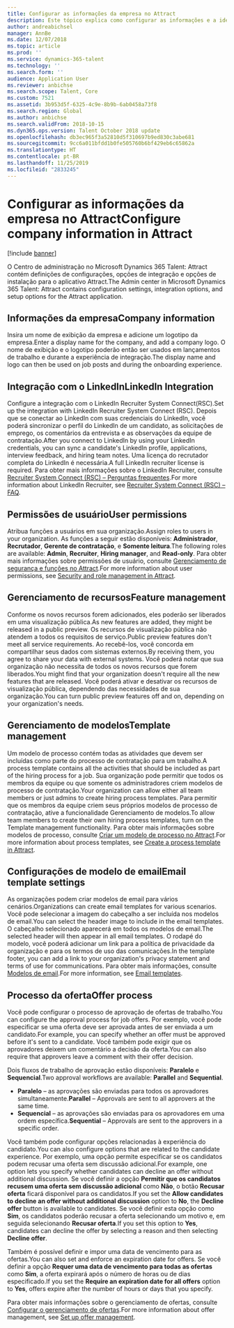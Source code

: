 ```yaml
---
title: Configurar as informações da empresa no Attract
description: Este tópico explica como configurar as informações e a identidade visual da empresa para o Microsoft Dynamics 365 Talent - Attract.
author: andreabichsel
manager: AnnBe
ms.date: 12/07/2018
ms.topic: article
ms.prod: ''
ms.service: dynamics-365-talent
ms.technology: ''
ms.search.form: ''
audience: Application User
ms.reviewer: anbichse
ms.search.scope: Talent, Core
ms.custom: 7521
ms.assetid: 3b953d5f-6325-4c9e-8b9b-6ab0458a73f8
ms.search.region: Global
ms.author: anbichse
ms.search.validFrom: 2018-10-15
ms.dyn365.ops.version: Talent October 2018 update
ms.openlocfilehash: db3ec965f3a52810d5f310697b9ed830c3abe681
ms.sourcegitcommit: 9cc6a011bfdd1b0fe505760b6bf429eb6c65862a
ms.translationtype: HT
ms.contentlocale: pt-BR
ms.lasthandoff: 11/25/2019
ms.locfileid: "2833245"
---
```

# <a name="configure-company-information-in-attract"></a><span data-ttu-id="8493c-103">Configurar as informações da empresa no Attract</span><span class="sxs-lookup"><span data-stu-id="8493c-103">Configure company information in Attract</span></span>

[!include [banner](includes/banner.md)]

<span data-ttu-id="8493c-104">O Centro de administração no Microsoft Dynamics 365 Talent: Attract contém definições de configurações, opções de integração e opções de instalação para o aplicativo Attract.</span><span class="sxs-lookup"><span data-stu-id="8493c-104">The Admin center in Microsoft Dynamics 365 Talent: Attract contains configuration settings, integration options, and setup options for the Attract application.</span></span>

## <a name="company-information"></a><span data-ttu-id="8493c-105">Informações da empresa</span><span class="sxs-lookup"><span data-stu-id="8493c-105">Company information</span></span>

<span data-ttu-id="8493c-106">Insira um nome de exibição da empresa e adicione um logotipo da empresa.</span><span class="sxs-lookup"><span data-stu-id="8493c-106">Enter a display name for the company, and add a company logo.</span></span> <span data-ttu-id="8493c-107">O nome de exibição e o logotipo poderão então ser usados em lançamentos de trabalho e durante a experiência de integração.</span><span class="sxs-lookup"><span data-stu-id="8493c-107">The display name and logo can then be used on job posts and during the onboarding experience.</span></span>

## <a name="linkedin-integration"></a><span data-ttu-id="8493c-108">Integração com o LinkedIn</span><span class="sxs-lookup"><span data-stu-id="8493c-108">LinkedIn Integration</span></span>

<span data-ttu-id="8493c-109">Configure a integração com o LinkedIn Recruiter System Connect(RSC).</span><span class="sxs-lookup"><span data-stu-id="8493c-109">Set up the integration with LinkedIn Recruiter System Connect (RSC).</span></span> <span data-ttu-id="8493c-110">Depois que se conectar ao LinkedIn com suas credenciais do LinkedIn, você poderá sincronizar o perfil do LinkedIn de um candidato, as solicitações de emprego, os comentários da entrevista e as observações da equipe de contratação.</span><span class="sxs-lookup"><span data-stu-id="8493c-110">After you connect to LinkedIn by using your LinkedIn credentials, you can sync a candidate's LinkedIn profile, applications, interview feedback, and hiring team notes.</span></span> <span data-ttu-id="8493c-111">Uma licença do recrutador completa do LinkedIn é necessária.</span><span class="sxs-lookup"><span data-stu-id="8493c-111">A full LinkedIn recruiter license is required.</span></span> <span data-ttu-id="8493c-112">Para obter mais informações sobre o LinkedIn Recruiter, consulte [Recruiter System Connect (RSC) – Perguntas frequentes](https://www.linkedin.com/help/recruiter/answer/90483).</span><span class="sxs-lookup"><span data-stu-id="8493c-112">For more information about LinkedIn Recruiter, see [Recruiter System Connect (RSC) – FAQ](https://www.linkedin.com/help/recruiter/answer/90483).</span></span>

## <a name="user-permissions"></a><span data-ttu-id="8493c-113">Permissões de usuário</span><span class="sxs-lookup"><span data-stu-id="8493c-113">User permissions</span></span>

<span data-ttu-id="8493c-114">Atribua funções a usuários em sua organização.</span><span class="sxs-lookup"><span data-stu-id="8493c-114">Assign roles to users in your organization.</span></span> <span data-ttu-id="8493c-115">As funções a seguir estão disponíveis: **Administrador**, **Recrutador**, **Gerente de contratação**, e **Somente leitura**.</span><span class="sxs-lookup"><span data-stu-id="8493c-115">The following roles are available: **Admin**, **Recruiter**, **Hiring manager**, and **Read-only**.</span></span> <span data-ttu-id="8493c-116">Para obter mais informações sobre permissões de usuário, consulte [Gerenciamento de segurança e funções no Attract](./security-attract.md).</span><span class="sxs-lookup"><span data-stu-id="8493c-116">For more information about user permissions, see [Security and role management in Attract](./security-attract.md).</span></span>

## <a name="feature-management"></a><span data-ttu-id="8493c-117">Gerenciamento de recursos</span><span class="sxs-lookup"><span data-stu-id="8493c-117">Feature management</span></span>

<span data-ttu-id="8493c-118">Conforme os novos recursos forem adicionados, eles poderão ser liberados em uma visualização pública.</span><span class="sxs-lookup"><span data-stu-id="8493c-118">As new features are added, they might be released in a public preview.</span></span> <span data-ttu-id="8493c-119">Os recursos de visualização pública não atendem a todos os requisitos de serviço.</span><span class="sxs-lookup"><span data-stu-id="8493c-119">Public preview features don't meet all service requirements.</span></span> <span data-ttu-id="8493c-120">Ao recebê-los, você concorda em compartilhar seus dados com sistemas externos.</span><span class="sxs-lookup"><span data-stu-id="8493c-120">By receiving them, you agree to share your data with external systems.</span></span> <span data-ttu-id="8493c-121">Você poderá notar que sua organização não necessita de todos os novos recursos que forem liberados.</span><span class="sxs-lookup"><span data-stu-id="8493c-121">You might find that your organization doesn't require all the new features that are released.</span></span> <span data-ttu-id="8493c-122">Você poderá ativar e desativar os recursos de visualização pública, dependendo das necessidades de sua organização.</span><span class="sxs-lookup"><span data-stu-id="8493c-122">You can turn public preview features off and on, depending on your organization's needs.</span></span>

## <a name="template-management"></a><span data-ttu-id="8493c-123">Gerenciamento de modelos</span><span class="sxs-lookup"><span data-stu-id="8493c-123">Template management</span></span>

<span data-ttu-id="8493c-124">Um modelo de processo contém todas as atividades que devem ser incluídas como parte do processo de contratação para um trabalho.</span><span class="sxs-lookup"><span data-stu-id="8493c-124">A process template contains all the activities that should be included as part of the hiring process for a job.</span></span> <span data-ttu-id="8493c-125">Sua organização pode permitir que todos os membros da equipe ou que somente os administradores criem modelos de processo de contratação.</span><span class="sxs-lookup"><span data-stu-id="8493c-125">Your organization can allow either all team members or just admins to create hiring process templates.</span></span> <span data-ttu-id="8493c-126">Para permitir que os membros da equipe criem seus próprios modelos de processo de contratação, ative a funcionalidade Gerenciamento de modelos.</span><span class="sxs-lookup"><span data-stu-id="8493c-126">To allow team members to create their own hiring process templates, turn on the Template management functionality.</span></span> <span data-ttu-id="8493c-127">Para obter mais informações sobre modelos de processo, consulte [Criar um modelo de processo no Attract](./process-templates-attract.md).</span><span class="sxs-lookup"><span data-stu-id="8493c-127">For more information about process templates, see [Create a process template in Attract](./process-templates-attract.md).</span></span>

## <a name="email-template-settings"></a><span data-ttu-id="8493c-128">Configurações de modelo de email</span><span class="sxs-lookup"><span data-stu-id="8493c-128">Email template settings</span></span>

<span data-ttu-id="8493c-129">As organizações podem criar modelos de email para vários cenários.</span><span class="sxs-lookup"><span data-stu-id="8493c-129">Organizations can create email templates for various scenarios.</span></span> <span data-ttu-id="8493c-130">Você pode selecionar a imagem do cabeçalho a ser incluída nos modelos de email.</span><span class="sxs-lookup"><span data-stu-id="8493c-130">You can select the header image to include in the email templates.</span></span> <span data-ttu-id="8493c-131">O cabeçalho selecionado aparecerá em todos os modelos de email.</span><span class="sxs-lookup"><span data-stu-id="8493c-131">The selected header will then appear in all email templates.</span></span> <span data-ttu-id="8493c-132">O rodapé do modelo, você poderá adicionar um link para a política de privacidade da organização e para os termos de uso das comunicações.</span><span class="sxs-lookup"><span data-stu-id="8493c-132">In the template footer, you can add a link to your organization's privacy statement and terms of use for communications.</span></span> <span data-ttu-id="8493c-133">Para obter mais informações, consulte [Modelos de email](./email-templates.md).</span><span class="sxs-lookup"><span data-stu-id="8493c-133">For more information, see [Email templates](./email-templates.md).</span></span>

## <a name="offer-process"></a><span data-ttu-id="8493c-134">Processo da oferta</span><span class="sxs-lookup"><span data-stu-id="8493c-134">Offer process</span></span>

<span data-ttu-id="8493c-135">Você pode configurar o processo de aprovação de ofertas de trabalho.</span><span class="sxs-lookup"><span data-stu-id="8493c-135">You can configure the approval process for job offers.</span></span> <span data-ttu-id="8493c-136">Por exemplo, você pode especificar se uma oferta deve ser aprovada antes de ser enviada a um candidato.</span><span class="sxs-lookup"><span data-stu-id="8493c-136">For example, you can specify whether an offer must be approved before it's sent to a candidate.</span></span> <span data-ttu-id="8493c-137">Você também pode exigir que os aprovadores deixem um comentário a decisão da oferta.</span><span class="sxs-lookup"><span data-stu-id="8493c-137">You can also require that approvers leave a comment with their offer decision.</span></span>

<span data-ttu-id="8493c-138">Dois fluxos de trabalho de aprovação estão disponíveis: **Paralelo** e **Sequencial**.</span><span class="sxs-lookup"><span data-stu-id="8493c-138">Two approval workflows are available: **Parallel** and **Sequential**.</span></span>

- <span data-ttu-id="8493c-139">**Paralelo** – as aprovações são enviadas para todos os aprovadores simultaneamente.</span><span class="sxs-lookup"><span data-stu-id="8493c-139">**Parallel** – Approvals are sent to all approvers at the same time.</span></span>
- <span data-ttu-id="8493c-140">**Sequencial** – as aprovações são enviadas para os aprovadores em uma ordem específica.</span><span class="sxs-lookup"><span data-stu-id="8493c-140">**Sequential** – Approvals are sent to the approvers in a specific order.</span></span>

<span data-ttu-id="8493c-141">Você também pode configurar opções relacionadas à experiência do candidato.</span><span class="sxs-lookup"><span data-stu-id="8493c-141">You can also configure options that are related to the candidate experience.</span></span> <span data-ttu-id="8493c-142">Por exemplo, uma opção permite especificar se os candidatos podem recusar uma oferta sem discussão adicional.</span><span class="sxs-lookup"><span data-stu-id="8493c-142">For example, one option lets you specify whether candidates can decline an offer without additional discussion.</span></span> <span data-ttu-id="8493c-143">Se você definir a opção **Permitir que os candidatos recusem uma oferta sem discussão adicional** como **Não**, o botão **Recusar oferta** ficará disponível para os candidatos.</span><span class="sxs-lookup"><span data-stu-id="8493c-143">If you set the **Allow candidates to decline an offer without additional discussion** option to **No**, the **Decline offer** button is available to candidates.</span></span> <span data-ttu-id="8493c-144">Se você definir esta opção como **Sim**, os candidatos poderão recusar a oferta selecionando um motivo e, em seguida selecionando **Recusar oferta**.</span><span class="sxs-lookup"><span data-stu-id="8493c-144">If you set this option to **Yes**, candidates can decline the offer by selecting a reason and then selecting **Decline offer**.</span></span>

<span data-ttu-id="8493c-145">Também é possível definir e impor uma data de vencimento para as ofertas.</span><span class="sxs-lookup"><span data-stu-id="8493c-145">You can also set and enforce an expiration date for offers.</span></span> <span data-ttu-id="8493c-146">Se você definir a opção **Requer uma data de vencimento para todas as ofertas** como **Sim**, a oferta expirará após o número de horas ou de dias especificado.</span><span class="sxs-lookup"><span data-stu-id="8493c-146">If you set the **Require an expiration date for all offers** option to **Yes**, offers expire after the number of hours or days that you specify.</span></span>

<span data-ttu-id="8493c-147">Para obter mais informações sobre o gerenciamento de ofertas, consulte [Configurar o gerenciamento de ofertas](./offer-setup.md).</span><span class="sxs-lookup"><span data-stu-id="8493c-147">For more information about offer management, see [Set up offer management](./offer-setup.md).</span></span>
